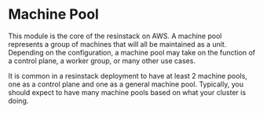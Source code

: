 # Machine Pool

This module is the core of the resinstack on AWS.  A machine pool
represents a group of machines that will all be maintained as a unit.
Depending on the configuration, a machine pool may take on the
function of a control plane, a worker group, or many other use cases.

It is common in a resinstack deployment to have at least 2 machine
pools, one as a control plane and one as a general machine pool.
Typically, you should expect to have many machine pools based on what
your cluster is doing.
